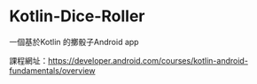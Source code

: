 # Kotlin-Dice-Roller
一個基於Kotlin 的擲骰子Android app

課程網址：https://developer.android.com/courses/kotlin-android-fundamentals/overview
